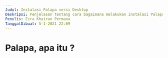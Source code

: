 ```yaml
---
Judul: Instalasi Palapa versi Desktop
Deskripsi: Penjelasan tentang cara bagaimana melakukan instalasi Palapa Chat App versi desktop, terkhusus untuk sistem operasi linux.
Penulis: Ezra Khairan Permana
TanggalDibuat: 5-1-2021 22:09
---
```


# Palapa, apa itu ?
